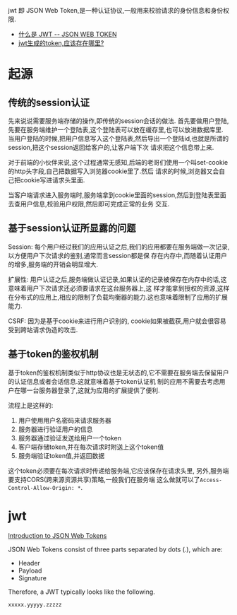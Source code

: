 jwt 即 JSON Web Token,是一种认证协议,一般用来校验请求的身份信息和身份权限.

- [什么是 JWT -- JSON WEB TOKEN](https://www.jianshu.com/p/576dbf44b2ae)
- [jwt生成的token,应该存在哪里?](https://juejin.cn/post/6977280069437751310)

# 起源
## 传统的session认证
先来说说需要服务端存储的操作,即传统的session会话的做法.
首先要做用户登陆,先要在服务端维护一个登陆表,这个登陆表可以放在缓存里,也可以放进数据库里.
当用户登陆的时候,把用户信息写入这个登陆表,然后导出一个登陆id,也就是所谓的session,把这个session返回给客户的,让客户端下次
请求把这个信息带上来.

对于前端的小伙伴来说,这个过程通常无感知,后端的老哥们使用一个叫set-cookie的http头字段,自己把数据写入浏览器cookie里了.然后
请求的时候,浏览器又会自己把cookie写进请求头里面.

当客户端请求进入服务端时,服务端拿到cookie里面的session,然后到登陆表里面去查用户信息,校验用户权限,然后即可完成正常的业务
交互.

## 基于session认证所显露的问题
Session: 每个用户经过我们的应用认证之后,我们的应用都要在服务端做一次记录,以方便用户下次请求的鉴别,通常而言session都是保
存在内存中,而随着认证用户的增多,服务端的开销会明显增大.

扩展性: 用户认证之后,服务端做认证记录,如果认证的记录被保存在内存中的话,这意味着用户下次请求还必须要请求在这台服务器上,这
样才能拿到授权的资源,这样在分布式的应用上,相应的限制了负载均衡器的能力.这也意味着限制了应用的扩展能力.

CSRF: 因为是基于cookie来进行用户识别的, cookie如果被截获,用户就会很容易受到跨站请求伪造的攻击.

## 基于token的鉴权机制
基于token的鉴权机制类似于http协议也是无状态的,它不需要在服务端去保留用户的认证信息或者会话信息.这就意味着基于token认证机
制的应用不需要去考虑用户在哪一台服务器登录了,这就为应用的扩展提供了便利.

流程上是这样的:

1. 用户使用用户名密码来请求服务器
1. 服务器进行验证用户的信息
1. 服务器通过验证发送给用户一个token
1. 客户端存储token,并在每次请求时附送上这个token值
1. 服务端验证token值,并返回数据

这个token必须要在每次请求时传递给服务端,它应该保存在请求头里, 另外,服务端要支持CORS(跨来源资源共享)策略,一般我们在服务端
这么做就可以了`Access-Control-Allow-Origin: *`.

# jwt
[Introduction to JSON Web Tokens](https://jwt.io/introduction)

JSON Web Tokens consist of three parts separated by dots (.), which are:

- Header
- Payload
- Signature

Therefore, a JWT typically looks like the following.
```plain
xxxxx.yyyyy.zzzzz
```

